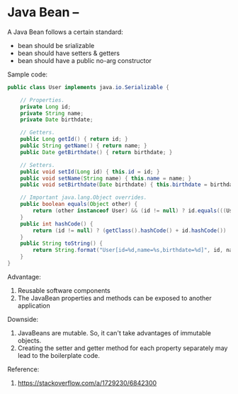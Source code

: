 # Java Bean –

A Java Bean follows a certain standard:  
- bean should be srializable
- bean should have setters & getters
- bean should have a public no-arg constructor

Sample code:  

```java
public class User implements java.io.Serializable {

    // Properties.
    private Long id;
    private String name;
    private Date birthdate;

    // Getters.
    public Long getId() { return id; }
    public String getName() { return name; }
    public Date getBirthdate() { return birthdate; }

    // Setters.
    public void setId(Long id) { this.id = id; }
    public void setName(String name) { this.name = name; }
    public void setBirthdate(Date birthdate) { this.birthdate = birthdate; }

    // Important java.lang.Object overrides.
    public boolean equals(Object other) {
        return (other instanceof User) && (id != null) ? id.equals(((User) other).id) : (other == this);
    }
    public int hashCode() {
        return (id != null) ? (getClass().hashCode() + id.hashCode()) : super.hashCode();
    }
    public String toString() {
        return String.format("User[id=%d,name=%s,birthdate=%d]", id, name, birthdate);
    }
}
```

Advantage:  
1. Reusable software components
2. The JavaBean properties and methods can be exposed to another application

Downside:  
1. JavaBeans are mutable. So, it can't take advantages of immutable objects.
2. Creating the setter and getter method for each property separately may lead to the boilerplate code.


Reference: 
1. https://stackoverflow.com/a/1729230/6842300

